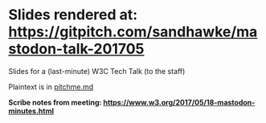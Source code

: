 
# Slides rendered at: https://gitpitch.com/sandhawke/mastodon-talk-201705

Slides for a (last-minute) W3C Tech Talk (to the staff)

Plaintext is in [pitchme.md](./PITCHME.md)

**Scribe notes from meeting: https://www.w3.org/2017/05/18-mastodon-minutes.html**
